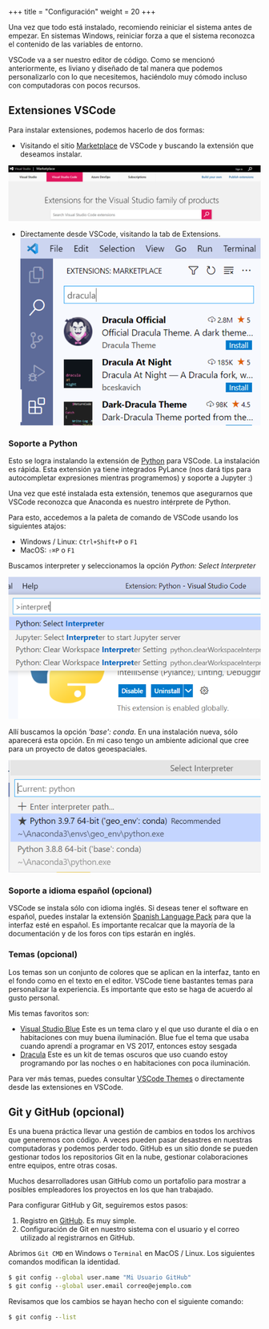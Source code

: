 +++
title = "Configuración"
weight = 20
+++

Una vez que todo está instalado, recomiendo reiniciar el sistema antes de empezar. 
En sistemas Windows, reiniciar forza a que el sistema reconozca el contenido de
las variables de entorno.

VSCode va a ser nuestro editor de código. Como se mencionó anteriormente, es 
liviano y diseñado de tal manera que podemos personalizarlo con lo que 
necesitemos, haciéndolo muy cómodo incluso con computadoras con pocos recursos.

## Extensiones VSCode
Para instalar extensiones, podemos hacerlo de dos formas:

- Visitando el sitio [Marketplace](https://marketplace.visualstudio.com/vscode) 
de VSCode y buscando la extensión que deseamos instalar.

![VSCode Marketplace](images/vscode_marketplace.png?height=110px&width=510px)

- Directamente desde VSCode, visitando la tab de Extensions.
![VSCode Marketplace](images/vscode_extensions.png?width=300px)


### Soporte a Python

Esto se logra instalando la extensión de 
[Python](https://marketplace.visualstudio.com/items?itemName=ms-python.python) 
para VSCode. La instalación es rápida. Esta extensión ya tiene integrados 
PyLance (nos dará tips para autocompletar expresiones mientras programemos) y 
soporte a Jupyter :)

Una vez que esté instalada esta extensión, tenemos que asegurarnos que VSCode 
reconozca que Anaconda es nuestro intérprete de Python.

Para esto, accedemos a la paleta de comando de VSCode usando los siguientes 
atajos:
- Windows / Linux:  `Ctrl+Shift+P` o `F1` 
- MacOS: `⇧⌘P` o `F1`
 
Buscamos interpreter y seleccionamos la opción _Python: Select Interpreter_

![Python interpreter](images/python_interpreter.png?width=350px)

Allí buscamos la opción _'base': conda_. En una instalación nueva, sólo aparecerá 
esta opción. En mi caso tengo un ambiente adicional que cree para un proyecto de 
datos geoespaciales.

![Python interpreter list](images/python_interpreter_list.png?width=350px)

### Soporte a idioma español (opcional)

VSCode se instala sólo con idioma inglés. Si deseas tener el software en español, 
puedes instalar la extensión [Spanish Language Pack](https://marketplace.visualstudio.com/items?itemName=MS-CEINTL.vscode-language-pack-es&amp;ssr=false#overview) para que la interfaz esté en español. Es importante recalcar
que la mayoría de la documentación y de los foros con tips estarán en inglés.

### Temas (opcional)

Los temas son un conjunto de colores que se aplican en la interfaz, tanto en el 
fondo como en el texto en el editor. VSCode tiene bastantes temas para 
personalizar la experiencia. Es importante que esto se haga de acuerdo al gusto 
personal.

Mis temas favoritos son:

- [Visual Studio Blue](https://marketplace.visualstudio.com/items?itemName=DanijelMalinovic.visual-studio-blue-theme)
Este es un tema claro y el que uso durante el día o en habitaciones con muy 
buena iluminación. Blue fue el tema que usaba cuando aprendí a programar en VS 
2017, entonces estoy sesgada <i class="fas fa-grin-wink"></i>
- [Dracula](https://marketplace.visualstudio.com/items?itemName=dracula-theme.theme-dracula)
Este es un kit de temas oscuros que uso cuando estoy programando por las noches 
o en habitaciones con poca iluminación.

Para ver más temas, puedes consultar [VSCode Themes](https://vscodethemes.com/) 
o directamente desde las extensiones en VSCode.

## Git y GitHub (opcional)</h4>

Es una buena práctica llevar una gestión de cambios en todos los archivos que 
generemos con código. A veces pueden pasar desastres en nuestras computadoras y 
podemos perder todo. GitHub es un sitio donde se pueden gestionar todos los 
repositorios Git en la nube, gestionar colaboraciones entre equipos, entre 
otras cosas. 

Muchos desarrolladores usan GitHub como un portafolio para mostrar a posibles 
empleadores los proyectos en los que han trabajado.

Para configurar GitHub y Git, seguiremos estos pasos:

1. Registro en [GitHub](https://github.com/). Es muy simple.
2. Configuración de Git en nuestro sistema con el usuario y el correo utilizado
al registrarnos en GitHub. 

Abrimos `Git CMD` en Windows o `Terminal` en MacOS / Linux. Los siguientes 
comandos modifican la identidad. 

```cmd
$ git config --global user.name "Mi Usuario GitHub"
$ git config --global user.email correo@ejemplo.com
```

Revisamos que los cambios se hayan hecho con el siguiente comando:

```cmd
$ git config --list
```


